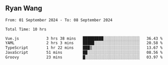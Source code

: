 ## Ryan Wang

<!--START_SECTION:waka-->

```txt
From: 01 September 2024 - To: 08 September 2024

Total Time: 10 hrs

Vue.js            3 hrs 38 mins   █████████░░░░░░░░░░░░░░░░   36.43 %
YAML              2 hrs 3 mins    █████░░░░░░░░░░░░░░░░░░░░   20.58 %
TypeScript        1 hr 22 mins    ███▒░░░░░░░░░░░░░░░░░░░░░   13.67 %
JavaScript        51 mins         ██░░░░░░░░░░░░░░░░░░░░░░░   08.56 %
Groovy            23 mins         █░░░░░░░░░░░░░░░░░░░░░░░░   03.97 %
```

<!--END_SECTION:waka-->
